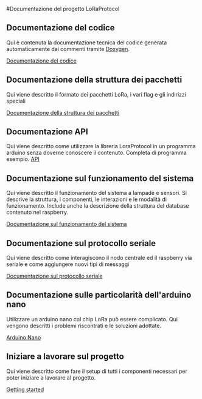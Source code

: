 #Documentazione del progetto LoRaProtocol

## Documentazione del codice

Qui è contenuta la documentazione tecnica del codice generata automaticamente dai commenti tramite [Doxygen](http://www.stack.nl/~dimitri/doxygen/).

[Documentazione del codice](html/index.html) 

## Documentazione della struttura dei pacchetti

Qui viene descritto il formato dei pacchetti LoRa, i vari flag e gli indirizzi speciali

[Documentazione della struttura dei pacchetti](Packet.html)

## Documentazione API

Qui viene descritto come utilizzare la libreria LoraProtocol in un programma arduino senza doverne conoscere il contenuto. Completa di programma esempio.
[API](API.html)

## Documentazione sul funzionamento del sistema

Qui viene descritto il funzionamento del sistema a lampade e sensori. Si descrive la struttura, i componenti, le interazioni e le modalità di funzionamento. Include anche la descrizione della struttura del database contenuto nel raspberry.

[Documentazione sul funzionamento del sistema](WorkingProtocol.html)

## Documentazione sul protocollo seriale

Qui viene descritto come interagiscono il nodo centrale ed il raspberry via seriale e come aggiungere nuovi tipi di messaggi

[Documentazione sul protocollo seriale](Serial.html)

## Documentazione sulle particolarità dell'arduino nano

Utilizzare un arduino nano col chip LoRa può essere complicato. Qui vengono descritti i problemi riscontrati e le soluzioni adottate.

[Arduino Nano](ArduinoNano.html)

## Iniziare a lavorare sul progetto

Qui viene descritto come fare il setup di tutti i componenti necessari per poter iniziare a lavorare al progetto.

[Getting started](GettingStarted.html)


